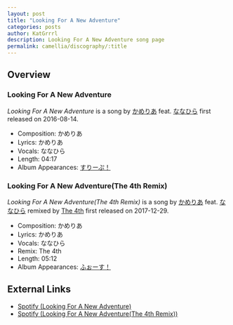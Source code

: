 ```yaml
---
layout: post
title: "Looking For A New Adventure"
categories: posts
author: KatGrrrl
description: Looking For A New Adventure song page
permalink: camellia/discography/:title
---
```


## Overview

### Looking For A New Adventure

*Looking For A New Adventure* is a song by [かめりあ](/camellia) feat. [ななひら](#) first released on 2016-08-14.

* Composition: かめりあ
* Lyrics: かめりあ
* Vocals: ななひら
* Length: 04:17
* Album Appearances: [すりーぷ！](/camellia/albums/Sleep)

### Looking For A New Adventure(The 4th Remix)

*Looking For A New Adventure(The 4th Remix)* is a song by [かめりあ](/camellia) feat. [ななひら](#) remixed by [The 4th](#) first released on 2017-12-29.

* Composition: かめりあ
* Lyrics: かめりあ
* Vocals: ななひら
* Remix: The 4th
* Length: 05:12
* Album Appearances: [ふぉーす！](/camellia/albums/Force)

## External Links

* [Spotify (Looking For A New Adventure)](https://open.spotify.com/track/5ULeRKZrMVPFynZFC2VSdM?si=49290f43b9cb4ef3)
* [Spotify (Looking For A New Adventure(The 4th Remix))](https://open.spotify.com/track/2l14uzYa2k4ZB0rNSajliN?si=c42a7d6126544112)
